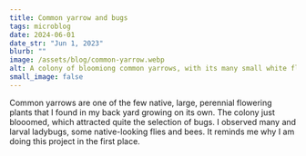 ```yaml
---
title: Common yarrow and bugs
tags: microblog
date: 2024-06-01
date_str: "Jun 1, 2023"
blurb: ""
image: /assets/blog/common-yarrow.webp
alt: A colony of bloomiong common yarrows, with its many small white flowers, and some dozens of ladybugs and in the background, a fly. 
small_image: false
---
```


Common yarrows are one of the few native, large, perennial flowering plants that I found in my back yard growing on its own. The colony just blooomed, which attracted quite the selection of bugs. I observed many and larval ladybugs, some native-looking flies and bees. It reminds me why I am doing this project in the first place. 